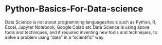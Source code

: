 # Python-Basics-For-Data-science
Data Science is not about programming languages/tools such as Python, R, Excel, Jupyter Notebook, Google Colab etc
Data Science is using above tools and techniques, and if required inventing new tools and techniques, to solve a problem using “data” in a “scientific” way.
